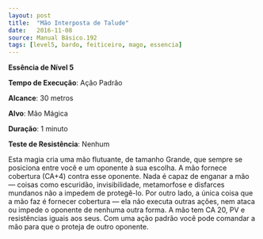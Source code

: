```yaml
---
layout: post
title:  "Mão Interposta de Talude"
date:   2016-11-08
source: Manual Básico.192
tags: [level5, bardo, feiticeiro, mago, essencia]
---
```


**Essência de Nível 5**

**Tempo de Execução**: Ação Padrão

**Alcance**: 30 metros

**Alvo**: Mão Mágica

**Duração**: 1 minuto

**Teste de Resistência**: Nenhum

Esta magia cria uma mão flutuante, de tamanho Grande, que sempre se posiciona entre você e um oponente à sua escolha. 
A mão fornece cobertura (CA+4) contra esse oponente. Nada é capaz de enganar a mão — coisas como escuridão, invisibilidade, metamorfose e disfarces mundanos não a impedem de protegê-lo. 
Por outro lado, a única coisa que a mão faz é fornecer cobertura — ela não executa outras ações, nem ataca ou impede o oponente de nenhuma outra forma.
A mão tem CA 20, PV e resistências iguais aos seus. Com uma ação padrão você pode comandar a mão para que o proteja de outro oponente.